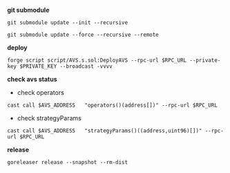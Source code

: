 
 **git submodule**

`git submodule update --init --recursive`

`git submodule update --force --recursive --remote`


**deploy**

`forge script script/AVS.s.sol:DeployAVS --rpc-url $RPC_URL --private-key $PRIVATE_KEY --broadcast -vvvv`

**check avs status**

- check operators

`cast call $AVS_ADDRESS   "operators()(address[])" --rpc-url $RPC_URL`


- check strategyParams

`cast call $AVS_ADDRESS   "strategyParams()((address,uint96)[])" --rpc-url $RPC_URL`



**release**

`goreleaser release --snapshot --rm-dist`